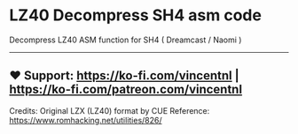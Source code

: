 # LZ40 Decompress SH4 asm code
Decompress LZ40 ASM function for SH4 ( Dreamcast / Naomi )

------------------------------------------------------
♥ Support: 
https://ko-fi.com/vincentnl  |  https://ko-fi.com/patreon.com/vincentnl
------------------------------------------------------

Credits:
Original LZX (LZ40) format by CUE
Reference: https://www.romhacking.net/utilities/826/
